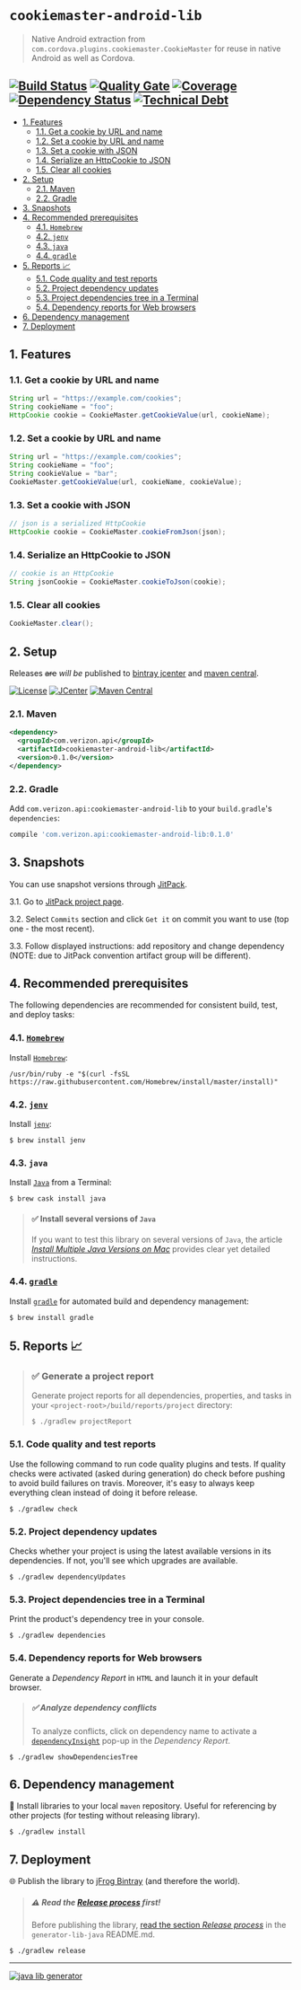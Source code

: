 # `cookiemaster-android-lib`

> Native Android extraction from `com.cordova.plugins.cookiemaster.CookieMaster` for reuse in native Android as well as Cordova.

[![Build Status](http://img.shields.io/travis/gregswindle/cookiemaster-android-lib.svg?style=flat&branch=master)](https://travis-ci.org/gregswindle/cookiemaster-android-lib) [![Quality Gate](https://sonarqube.com/api/badges/gate?key=gregswindle-cookiemaster-android-lib&template=FLAT)](https://sonarqube.com/dashboard/index/ggregswindle-cookiemaster-android-lib) [![Coverage](https://codecov.io/gh/gregswindle/cookiemaster-android-lib/branch/develop/graph/badge.svg?style=flat)](https://codecov.io/gh/gregswindle/cookiemaster-android-lib) [![Dependency Status](https://gemnasium.com/badges/github.com/gregswindle/cookiemaster-android-lib.svg?style=flat)](https://gemnasium.com/github.com/gregswindle/cookiemaster-android-lib) [![Technical Debt](https://sonarqube.com/api/badges/measure?key=gregswindle-cookiemaster-android-libc%3Adevelop&metric=sqale_debt_ratio&template=FLAT)](https://coveralls.io/github/gregswindle/cookiemaster-android-lib)
---
<!-- TOC depthFrom:2 depthTo:4 withLinks:1 updateOnSave:1 orderedList:0 -->

- [1. Features](#1-features)
	- [1.1. Get a cookie by URL and name](#11-get-a-cookie-by-url-and-name)
	- [1.2. Set a cookie by URL and name](#12-set-a-cookie-by-url-and-name)
	- [1.3. Set a cookie with JSON](#13-set-a-cookie-with-json)
	- [1.4. Serialize an HttpCookie to JSON](#14-serialize-an-httpcookie-to-json)
	- [1.5. Clear all cookies](#15-clear-all-cookies)
- [2. Setup](#2-setup)
	- [2.1. Maven](#21-maven)
	- [2.2. Gradle](#22-gradle)
- [3. Snapshots](#3-snapshots)
- [4. Recommended prerequisites](#4-recommended-prerequisites)
	- [4.1. `Homebrew`](#41-homebrewhttpsbrewsh)
	- [4.2. `jenv`](#42-jenvhttpwwwjenvbe)
	- [4.3. `java`](#43-java)
	- [4.4. `gradle`](#44-gradlehttpsgradleorginstallwith-homebrew)
- [5. Reports :chart_with_upwards_trend:](#5-reports-chartwithupwardstrend)
	- [5.1. Code quality and test reports](#51-code-quality-and-test-reports)
	- [5.2. Project dependency updates](#52-project-dependency-updates)
	- [5.3. Project dependencies tree in a Terminal](#53-project-dependencies-tree-in-a-terminal)
	- [5.4. Dependency reports for Web browsers](#54-dependency-reports-for-web-browsers)
- [6. Dependency management](#6-dependency-management)
- [7. Deployment](#7-deployment)
<!-- /TOC -->

## 1. Features

### 1.1. Get a cookie by URL and name

```java
String url = "https://example.com/cookies";
String cookieName = "foo";
HttpCookie cookie = CookieMaster.getCookieValue(url, cookieName);
```

### 1.2. Set a cookie by URL and name

```java
String url = "https://example.com/cookies";
String cookieName = "foo";
String cookieValue = "bar";
CookieMaster.getCookieValue(url, cookieName, cookieValue);
```

### 1.3. Set a cookie with JSON

```java
// json is a serialized HttpCookie
HttpCookie cookie = CookieMaster.cookieFromJson(json);
```

### 1.4. Serialize an HttpCookie to JSON

```java
// cookie is an HttpCookie
String jsonCookie = CookieMaster.cookieToJson(cookie);
```

### 1.5. Clear all cookies

```java
CookieMaster.clear();
```

## 2. Setup

Releases ~~are~~ _will be_ published to [bintray jcenter](https://bintray.com/gregswindle/cookiemaster-android-lib/cookiemaster-android-lib/) and
[maven central](https://maven-badges.herokuapp.com/maven-central/com.verizon.api/cookiemaster-android-lib).

[![License](http://img.shields.io/badge/license-MIT-blue.svg?style=flat)](http://www.opensource.org/licenses/MIT)  [![JCenter](https://img.shields.io/bintray/v/gregswindle/cookiemaster-android-lib/cookiemaster-android-lib.svg?label=jcenter)](https://bintray.com/gregswindle/cookiemaster-android-lib/cookiemaster-android-lib/_latestVersion)
[![Maven Central](https://img.shields.io/maven-central/v/com.verizon.api/cookiemaster-android-lib.svg?style=flat)](https://maven-badges.herokuapp.com/maven-central/com.verizon.api/cookiemaster-android-lib)


### 2.1. Maven

```xml
<dependency>
  <groupId>com.verizon.api</groupId>
  <artifactId>cookiemaster-android-lib</artifactId>
  <version>0.1.0</version>
</dependency>
```

### 2.2. Gradle

Add `com.verizon.api:cookiemaster-android-lib` to your `build.gradle`'s `dependencies`:

```gradle
compile 'com.verizon.api:cookiemaster-android-lib:0.1.0'
```

## 3. Snapshots

You can use snapshot versions through [JitPack](https://jitpack.io).

3.1. Go to [JitPack project page](https://jitpack.io/#gregswindle/cookiemaster-android-lib).

3.2. Select `Commits` section and click `Get it` on commit you want to use (top one - the most recent).

3.3. Follow displayed instructions: add repository and change dependency (NOTE: due to JitPack convention artifact group will be different).

## 4. Recommended prerequisites

The following dependencies are recommended for consistent build, test, and deploy tasks:

### 4.1. [`Homebrew`](https://brew.sh/)

Install [`Homebrew`](https://brew.sh/):
```
/usr/bin/ruby -e "$(curl -fsSL https://raw.githubusercontent.com/Homebrew/install/master/install)"
```

### 4.2. [`jenv`](http://www.jenv.be/)

Install [`jenv`](http://www.jenv.be/):

```
$ brew install jenv
```

### 4.3. `java`

Install [`Java`](http://davidcai.github.io/blog/posts/install-multiple-jdk-on-mac/) from a Terminal:

```
$ brew cask install java
```

> #### :white_check_mark: Install several versions of `Java`
>
> If you want to test this library on several versions of `Java`, the article [_Install Multiple Java Versions on Mac_](http://davidcai.github.io/blog/posts/install-multiple-jdk-on-mac/) provides clear yet detailed instructions.

### 4.4. [`gradle`](https://gradle.org/install#with-homebrew)

Install [`gradle`](https://gradle.org/install#with-homebrew) for automated build and dependency management:

```
$ brew install gradle
```

## 5. Reports :chart_with_upwards_trend:

> ### :white_check_mark: Generate a project report
>
> Generate project reports for all dependencies, properties, and tasks in your `<project-root>/build/reports/project` directory:
> ```
> $ ./gradlew projectReport
> ```

### 5.1. Code quality and test reports

Use the following command to run code quality plugins and tests. If quality checks were activated (asked during generation) do check before pushing to avoid build failures on travis. Moreover, it's easy to always keep everything clean instead of doing it before release.

```
$ ./gradlew check
```

### 5.2. Project dependency updates

Checks whether your project is using the latest available versions in its dependencies. If not, you'll see which upgrades are available.

```
$ ./gradlew dependencyUpdates
```

### 5.3. Project dependencies tree in a Terminal

Print the product's dependency tree in your console.

```
$ ./gradlew dependencies
```

### 5.4. Dependency reports for Web browsers

Generate a _Dependency Report_ in `HTML` and launch it in your default browser.

> ##### :white_check_mark: Analyze dependency conflicts
>
> To analyze conflicts, click on dependency name to activate a [`dependencyInsight`](http://www.gradle.org/docs/current/groovydoc/org/gradle/api/tasks/diagnostics/DependencyInsightReportTask.html) pop-up in the _Dependency Report_.

```
$ ./gradlew showDependenciesTree
```

## 6. Dependency management

:link: Install libraries to your local `maven` repository. Useful for referencing by other projects (for testing without releasing library).

```
$ ./gradlew install
```

## 7. Deployment

:globe_with_meridians: Publish the library to [jFrog Bintray](https://bintray.com/) (and therefore the world).

> #####  :warning: Read the [_Release process_](https://github.com/xvik/generator-lib-java#release-process) first!
>
> Before publishing the library, [read the section _Release process_](https://github.com/xvik/generator-lib-java#release-process) in the `generator-lib-java` README.md.

```
$ ./gradlew release
```

---
[![java lib generator](http://img.shields.io/badge/Powered%20by-%20Java%20lib%20generator-green.svg?style=flat-square)](https://github.com/xvik/generator-lib-java)
